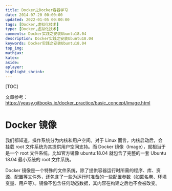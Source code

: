 ```yaml
---
title: Docker之Docker容器学习
date: 2014-07-20 00:00:00
updated: 2022-01-05 00:00:00
tags: [Docker,虚拟化技术]
type: [Docker,虚拟化技术]
comments: Docker实践之安装Ubuntu18.04
description: Docker实践之安装Ubuntu18.04
keywords: Docker实践之安装Ubuntu18.04
top_img:
mathjax:
katex:
aside:
aplayer:
highlight_shrink:
---
```


[TOC]

文章参考：https://yeasy.gitbooks.io/docker_practice/basic_concept/image.html

# Docker 镜像

我们都知道，操作系统分为内核和用户空间。对于 Linux 而言，内核启动后，会挂载 root 文件系统为其提供用户空间支持。而 Docker 镜像（Image），就相当于是一个 root 文件系统。比如官方镜像 ubuntu:18.04 就包含了完整的一套 Ubuntu 18.04 最小系统的 root 文件系统。

Docker 镜像是一个特殊的文件系统，除了提供容器运行时所需的程序、库、资源、配置等文件外，还包含了一些为运行时准备的一些配置参数（如匿名卷、环境变量、用户等）。镜像不包含任何动态数据，其内容在构建之后也不会被改变。